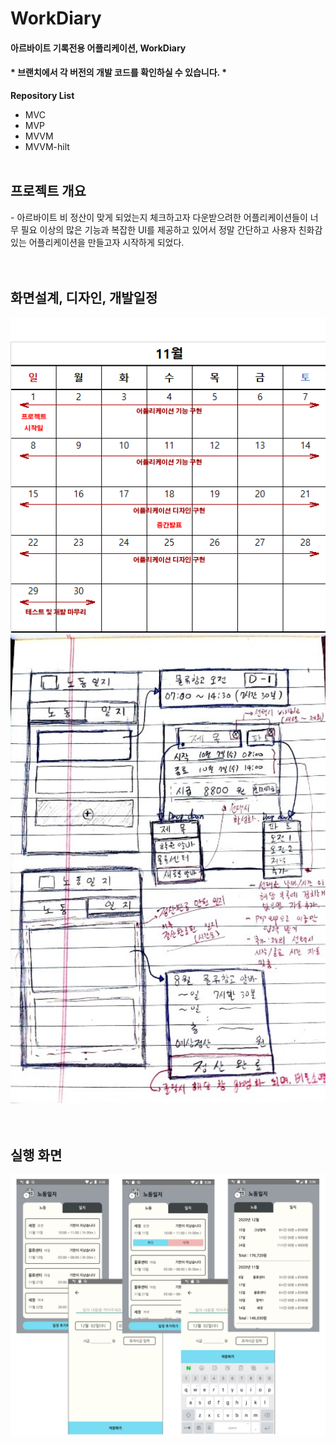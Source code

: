 # WorkDiary
<h4>아르바이트 기록전용 어플리케이션, WorkDiary</h4>
<h4>* 브랜치에서 각 버전의 개발 코드를 확인하실 수 있습니다. *</h4>

<b>Repository List</b>
- MVC
- MVP
- MVVM
- MVVM-hilt
<br><br>
<h2>프로젝트 개요</h2>
- 아르바이트 비 정산이 맞게 되었는지 체크하고자 다운받으려한 어플리케이션들이 너무 필요 이상의 많은 기능과 복잡한 UI를 제공하고 있어서 정말 간단하고 사용자 친화감있는 어플리케이션을 만들고자 시작하게 되었다.<br>
<br><br>
<h2>화면설계, 디자인, 개발일정</h2>
<img src="/readme_img/1.png" width=600 />
<img src="/readme_img/2.png" width=600 />
<br>
<br><br>
<h2>실행 화면</h2>
<img src="/readme_img/3.png" width=800 />
<br><br>

